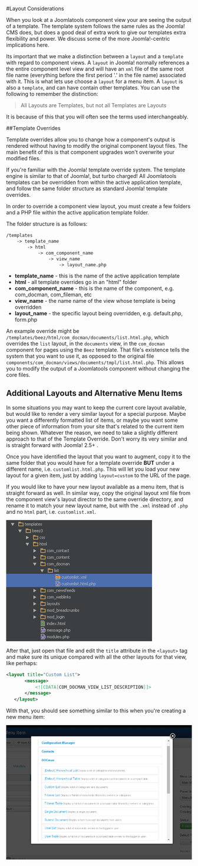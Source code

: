 #Layout Considerations

When you look at a Joomlatools component view your are seeing the output of a template. The template system follows the same rules
as the Joomla! CMS does, but does a good deal of extra work to give our templates extra flexibility and power. We discuss some of
the more Joomla!-centric implications here.

Its important that we make a distinction between a `layout` and a `template` with regard to component views. A `layout` in Joomla!
normally references a the entire component level view and will have an `xml` file of the same root file name (everything before the first period '.' in the file name)
associated with it.
This is what lets use choose a `layout` for a menu item. A `layout` is also a `template`, and can have contain other templates. You can
use the following to remember the distinction:

>All Layouts are Templates, but not all Templates are Layouts

It is because of this that you will often see the terms used interchangeably.

##Template Overrides

Template overrides allow you to change how a component's output is rendered without having to modify the original
component layout files. The main benefit of this is that component upgrades won't overwrite your modified files.

If you're familiar with the Joomla! template override system. The template engine is similar to that of Joomla!, but turbo
charged! All Joomlatools templates can be overridden from within the active application template, and follow the same folder
structure as standard Joomla! template overrides.

In order to override a component view layout, you must create a few folders and a PHP file within the active application template folder.

The folder structure is as follows:

	/templates
		-> template_name
			-> html
				-> com_component_name
					-> view_name
						-> layout_name.php

* **template_name** - this is the name of the active application template
* **html** - all template overrides go in an "html" folder
* **com_component_name** - this is the name of the component, e.g. com_docman, com_fileman, etc
* **view_name** - the name name of the view whose template is being overridden
* **layout_name** - the specific layout being overridden, e.g. default.php, form.php

An example override might be `/templates/beez/html/com_docman/documents/list.html.php`, which overrides the `list` layout, in
the `documents` view, in the `com_docman` component for pages using the `Beez` template. That file's existence tells the
system that you want to use it, as opposed to the original file `components/com_docman/views/documents/tmpl/list.html.php`.
This allows you to modify the output of a Joomlatools component without changing the core files.

## Additional Layouts and Alternative Menu Items

In some situations you may want to keep the current core layout available, but would like to render a very similar layout
for a special purpose. Maybe you want a differently formatted list of items, or maybe you want some other piece of information
 from your site that's related to the current item being shown. Whatever the reason, we need to take a slightly different approach
 to that of the Template Override. Don't worry its very similar and is straight forward with Joomla! 2.5+ .

Once you have identified the layout that you want to augment, copy it to the same folder that you would have for a template
override **BUT** under a different name, i.e. `customlist.html.php`. This will let you load your new layout for a given item, just by adding
`layout=custom` to the URL of the page.

If you would like to have your new layout available as a menu item, that is straight forward as well. In similar way, copy the original
layout xml  file from the component view's layout director to the same override directory, and rename it to match your new layout name, but with the `.xml` instead of `.php` and no `html` part, i.e. `customlist.xml`.

![Custom Alternative Layout in Joomla](/resources/images/alternative-menu-item-layout-xml.png "Alternative List Menu Item")

After that, just open that file and edit the `title` attribute in the `<layout>` tag and make sure its unique compared with all the other layouts for
that view, like perhaps:

 ```xml
 <layout title="Custom List">
 		<message>
 			<![CDATA[COM_DOCMAN_VIEW_LIST_DESCRIPTION]]>
 		</message>
 	</layout>
 ```

With that, you should see something similar to this when you're creating a new menu item:

![Custom Alternative Layout Select in Joomla](/resources/images/joomla-alternative-menu-item-layout-select.png "Alternative List Menu Item Select")
